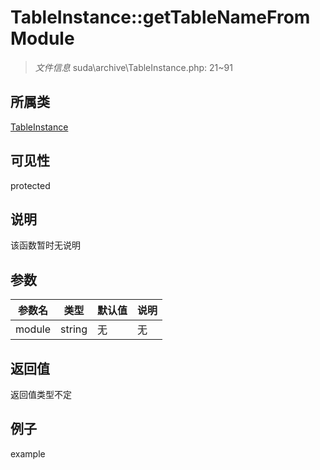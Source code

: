 # TableInstance::getTableNameFromModule

> *文件信息* suda\archive\TableInstance.php: 21~91
## 所属类 

[TableInstance](../TableInstance.md)

## 可见性

  protected  
## 说明

该函数暂时无说明

## 参数

| 参数名 | 类型 | 默认值 | 说明 |
|--------|-----|-------|-------|
| module |  string | 无 | 无 |

## 返回值
返回值类型不定

## 例子

example